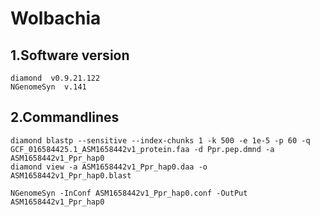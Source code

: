 # Wolbachia
## 1.Software version
    diamond  v0.9.21.122
    NGenomeSyn  v.141

## 2.Commandlines

    diamond blastp --sensitive --index-chunks 1 -k 500 -e 1e-5 -p 60 -q GCF_016584425.1_ASM1658442v1_protein.faa -d Ppr.pep.dmnd -a ASM1658442v1_Ppr_hap0
    diamond view -a ASM1658442v1_Ppr_hap0.daa -o ASM1658442v1_Ppr_hap0.blast

    NGenomeSyn -InConf ASM1658442v1_Ppr_hap0.conf -OutPut ASM1658442v1_Ppr_hap0


